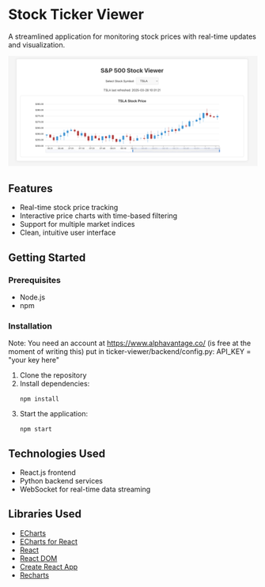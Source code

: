 # Stock Ticker Viewer

A streamlined application for monitoring stock prices with real-time updates and visualization.

![Stock Ticker Screenshot](https://github.com/art-defcon/tickers/blob/main/ticker-viewer/public/ticker-screenshot.png)

## Features

- Real-time stock price tracking
- Interactive price charts with time-based filtering
- Support for multiple market indices
- Clean, intuitive user interface

## Getting Started

### Prerequisites

- Node.js
- npm

### Installation
Note: You need an account at https://www.alphavantage.co/ (is free at the moment of writing this)
put in ticker-viewer/backend/config.py:
API_KEY = "your key here" 

1. Clone the repository
2. Install dependencies:
   ```
   npm install
   ```
3. Start the application:
   ```
   npm start
   ```

## Technologies Used

- React.js frontend
- Python backend services
- WebSocket for real-time data streaming

## Libraries Used

- [ECharts](https://echarts.apache.org/)
- [ECharts for React](https://github.com/apache/echarts-for-react)
- [React](https://reactjs.org/)
- [React DOM](https://reactjs.org/docs/react-dom.html)
- [Create React App](https://create-react-app.dev/docs/getting-started/)
- [Recharts](https://recharts.org/en-US/)
